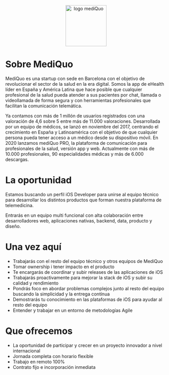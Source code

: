 <p align="center">
  <img height="128px" src="https://marqueting.s3.eu-central-1.amazonaws.com/assets/logo_rounded.png" title="logo mediQuo">
</p>

# Sobre MediQuo

MediQuo es una startup con sede en Barcelona con el objetivo de revolucionar el sector de la salud en la era digital. Somos la app de eHealth líder en España y América Latina que hace posible que cualquier profesional de la salud pueda atender a sus pacientes por chat, llamada o videollamada de forma segura y con herramientas profesionales que facilitan la comunicación telemática.

Ya contamos con más de 1 millón de usuarios registrados con una valoración de 4,6 sobre 5 entre más de 11.000 valoraciones. Desarrollada por un equipo de médicos, se lanzó en noviembre del 2017, centrando el crecimiento en España y Latinoamérica con el objetivo de que cualquier persona pueda tener acceso a un médico desde su dispositivo móvil. En 2020 lanzamos mediQuo PRO, la plataforma de comunicación para profesionales de la salud, versión app y web. Actualmente con más de 10.000 profesionales, 90 especialidades médicas y más de 6.000 descargas.

# La oportunidad

Estamos buscando un perfil iOS Developer para unirse al equipo técnico para desarrollar los distintos productos que forman nuestra plataforma de telemedicina.

Entrarás en un equipo multi funcional con alta colaboración entre desarrolladores web, aplicaciones nativas, backend, data, producto y diseño.

# Una vez aquí

- Trabajarás con el resto del equipo técnico y otros equipos de MediQuo
- Tomar ownership i tener impacto en el producto
- Te encargarás de coordinar y subir releases de las aplicaciones de iOS
- Trabajarás proactivamente para mejorar la stack de iOS y subir su calidad y rendimiento
- Pondrás foco en abordar problemas complejos junto al resto del equipo buscando la simplicidad y la entrega contínua
- Demostrarás tu conocimiento en las plataformas de iOS para ayudar al resto del equipo
- Entender y trabajar en un entorno de metodologías Agile

# Que ofrecemos

- La oportunidad de participar y crecer en un proyecto innovador a nivel internacional
- Jornada completa con horario flexible
- Trabajo en remoto 100%
- Contrato fijo e incorporación inmediata
